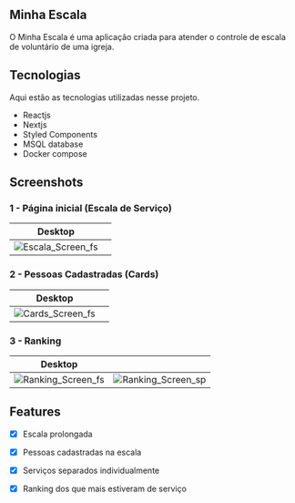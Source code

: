 
## Minha Escala
 
O Minha Escala é uma aplicação criada para atender o controle de escala de voluntário de uma igreja.
 
 
## Tecnologias 
 
Aqui estão as tecnologias utilizadas nesse projeto.
 
* Reactjs
* Nextjs
* Styled Components
* MSQL database
* Docker compose
 

## Screenshots
 
### 1 - Página inicial (Escala de Serviço)

| Desktop  |          |
| ------------------- | ------------------- |
|  ![Escala_Screen_fs](https://github.com/) |  

### 2 - Pessoas Cadastradas (Cards)

| Desktop  |          |
| ------------------- | ------------------- |
|  ![Cards_Screen_fs](https://github.com/) |  


### 3 - Ranking

| Desktop  |          |
| ------------------- | ------------------- |
|  ![Ranking_Screen_fs](https://github.com/) |  ![Ranking_Screen_sp](https://github.com/) |


## Features

  - [x] Escala prolongada
  - [x] Pessoas cadastradas na escala
  - [x] Serviços separados individualmente
  - [x] Ranking dos que mais estiveram de serviço
 
